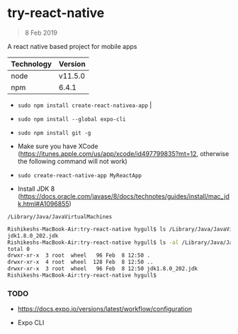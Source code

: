 # try-react-native

> 8 Feb 2019

A react native based project for mobile apps 


| Technology | Version |
| --- | --- | 
| node | v11.5.0 | 
| npm  | 6.4.1 | 

+ `sudo npm install create-react-nativea-app` |

+ `sudo npm install --global expo-cli`

+ `sudo npm install git -g`

+ Make sure you have XCode (https://itunes.apple.com/us/app/xcode/id497799835?mt=12, otherwise the following command will not work)

+ `sudo create-react-native-app MyReactApp`

+ Install JDK 8 (https://docs.oracle.com/javase/8/docs/technotes/guides/install/mac_jdk.html#A1096855)

`/Library/Java/JavaVirtualMachines`

```bash
Rishikeshs-MacBook-Air:try-react-native hygull$ ls /Library/Java/JavaVirtualMachines/
jdk1.8.0_202.jdk
Rishikeshs-MacBook-Air:try-react-native hygull$ ls -al /Library/Java/JavaVirtualMachines/
total 0
drwxr-xr-x  3 root  wheel   96 Feb  8 12:50 .
drwxr-xr-x  4 root  wheel  128 Feb  8 12:50 ..
drwxr-xr-x  3 root  wheel   96 Feb  8 12:50 jdk1.8.0_202.jdk
Rishikeshs-MacBook-Air:try-react-native hygull$ 
```
	
### TODO 

+ https://docs.expo.io/versions/latest/workflow/configuration

+ Expo CLI 